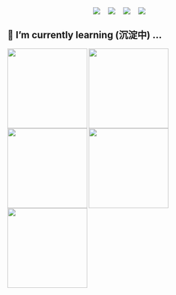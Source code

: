 <p align="center">
  <a href="https://wakatime.com/@2c149061-892d-49b8-b274-f866aefa1d32"><img align="center" src="https://wakatime.com/badge/user/2c149061-892d-49b8-b274-f866aefa1d32.svg" ></a>&emsp;
  <a href="http://www.shyrobin.top/" target="_blank"><img  align=center src="https://img.shields.io/badge/Blog-博客-%23f68e3f?style=flat"/></a>&emsp;
  <a href="https://juejin.cn/user/3219797679017726" target="_blank"><img  align=center src="https://img.shields.io/badge/Juejin-掘金-%233f7ef6?style=flat"/></a>&emsp;
  <a href="https://space.bilibili.com/385323909" target="_blank"><img  align=center src="https://img.shields.io/badge/Bilibili-B站-%23e87a99?style=flat"/></a>
</div>

## 🔭 I’m currently learning (沉淀中) ...

<img height="180px" align="left" src="http://github-profile-summary-cards.vercel.app/api/cards/profile-details?username=shy-robin&theme=vue"/>

<img height="180px" align="left" src="http://github-profile-summary-cards.vercel.app/api/cards/stats?username=shy-robin&theme=vue"/>
<img height="180px" align="left" src="http://github-profile-summary-cards.vercel.app/api/cards/productive-time?username=shy-robin&theme=vue&utcOffset=8"/>

<img height="180px" align="left" src="http://github-profile-summary-cards.vercel.app/api/cards/repos-per-language?username=shy-robin&theme=vue"/>
<img height="180px" align="left" src="http://github-profile-summary-cards.vercel.app/api/cards/most-commit-language?username=shy-robin&theme=vue"/>

<!--
**shy-robin/shy-robin** is a ✨ _special_ ✨ repository because its `README.md` (this file) appears on your GitHub profile.

Here are some ideas to get you started:

- 🔭 I’m currently working on ...
- 🌱 I’m currently learning ...
- 👯 I’m looking to collaborate on ...
- 🤔 I’m looking for help with ...
- 💬 Ask me about ...
- 📫 How to reach me: ...
- 😄 Pronouns: ...
- ⚡ Fun fact: ...
-->
